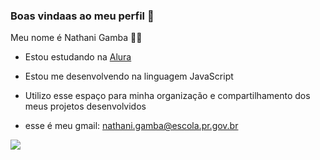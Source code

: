 ### Boas vindaas ao meu perfil 🍒

Meu nome é Nathani Gamba 🦋🤍

- Estou estudando na [Alura](https://www.alura.com.br)
- Estou me desenvolvendo na linguagem JavaScript
- Utilizo esse espaço para minha organização e compartilhamento dos meus projetos desenvolvidos

- esse é meu gmail: nathani.gamba@escola.pr.gov.br

![](https://media.tenor.com/S018MEZBPikAAAAM/blair-waldorf.gif) ![]()

